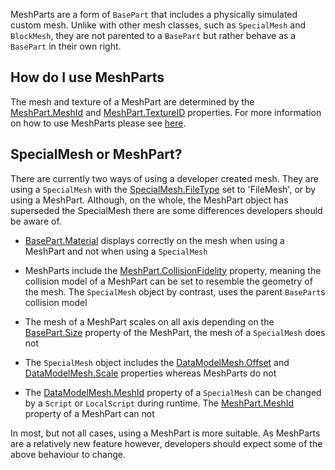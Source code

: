 MeshParts are a form of `BasePart` that includes a physically simulated custom mesh. Unlike with other mesh classes, such as `SpecialMesh` and `BlockMesh`, they are not parented to a `BasePart` but rather behave as a `BasePart` in their own right.

## How do I use MeshParts

The mesh and texture of a MeshPart are determined by the [MeshPart.MeshId](https://developer.roblox.com/api-reference/property/MeshPart/MeshId) and [MeshPart.TextureID](https://developer.roblox.com/api-reference/property/MeshPart/TextureID) properties. For more information on how to use MeshParts please see [here](https://developer.roblox.com/search#stq=Mesh%20Parts).

## SpecialMesh or MeshPart?

There are currently two ways of using a developer created mesh. They are using a `SpecialMesh` with the [SpecialMesh.FileType](https://developer.roblox.com/search#stq=FileType) set to 'FileMesh', or by using a MeshPart. Although, on the whole, the MeshPart object has superseded the SpecialMesh there are some differences developers should be aware of.

 - [BasePart.Material](https://developer.roblox.com/api-reference/property/BasePart/Material) displays correctly on the mesh when using a MeshPart and not when using a `SpecialMesh`

 - MeshParts include the [MeshPart.CollisionFidelity](https://developer.roblox.com/search#stq=CollisionFidelity) property, meaning the collision model of a MeshPart can be set to resemble the geometry of the mesh. The `SpecialMesh` object by contrast, uses the parent `BasePart`s collision model

 - The mesh of a MeshPart scales on all axis depending on the [BasePart.Size](https://developer.roblox.com/api-reference/property/BasePart/Size) property of the MeshPart, the mesh of a `SpecialMesh` does not

 - The `SpecialMesh` object includes the [DataModelMesh.Offset](https://developer.roblox.com/api-reference/property/DataModelMesh/Offset) and [DataModelMesh.Scale](https://developer.roblox.com/api-reference/property/DataModelMesh/Scale) properties whereas MeshParts do not

 - The [DataModelMesh.MeshId](https://developer.roblox.com/search#stq=MeshId) property of a `SpecialMesh` can be changed by a `Script` or `LocalScript` during runtime. The [MeshPart.MeshId](https://developer.roblox.com/api-reference/property/MeshPart/MeshId) property of a MeshPart can not

In most, but not all cases, using a MeshPart is more suitable. As MeshParts are a relatively new feature however, developers should expect some of the above behaviour to change.

[1]: https://developer.roblox.com/articles/Mesh-Parts
